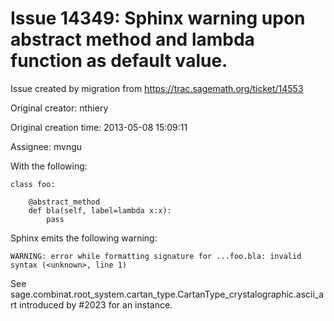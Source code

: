 # Issue 14349: Sphinx warning upon abstract method and lambda function as default value.

Issue created by migration from https://trac.sagemath.org/ticket/14553

Original creator: nthiery

Original creation time: 2013-05-08 15:09:11

Assignee: mvngu


With the following:

```
class foo:

    @abstract_method
    def bla(self, label=lambda x:x):
        pass
```


Sphinx emits the following warning:

```
WARNING: error while formatting signature for ...foo.bla: invalid syntax (<unknown>, line 1)
```


See sage.combinat.root_system.cartan_type.CartanType_crystalographic.ascii_art introduced by #2023 for an instance.
